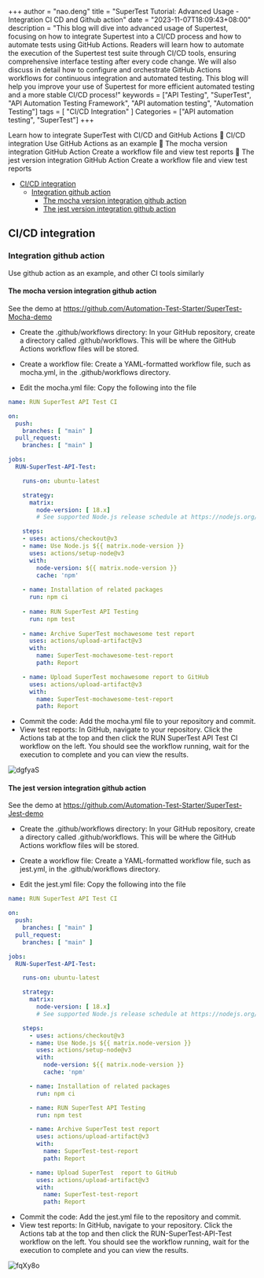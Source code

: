 +++
author = "nao.deng"
title = "SuperTest Tutorial: Advanced Usage - Integration CI CD and Github action"
date = "2023-11-07T18:09:43+08:00"
description = "This blog will dive into advanced usage of Supertest, focusing on how to integrate Supertest into a CI/CD process and how to automate tests using GitHub Actions. Readers will learn how to automate the execution of the Supertest test suite through CI/CD tools, ensuring comprehensive interface testing after every code change. We will also discuss in detail how to configure and orchestrate GitHub Actions workflows for continuous integration and automated testing. This blog will help you improve your use of Supertest for more efficient automated testing and a more stable CI/CD process!"
keywords = ["API Testing", "SuperTest", "API Automation Testing Framework", "API automation testing", "Automation Testing"]
tags = [ "CI/CD Integration"
]
Categories =  ["API automation testing", "SuperTest"]
+++

Learn how to integrate SuperTest with CI/CD and GitHub Actions
🔗 CI/CD integration Use GitHub Actions as an example
🔗 The mocha version integration GitHub Action Create a workflow file and view test reports
🔗 The jest version integration GitHub Action Create a workflow file and view test reports

<!--more-->

- [CI/CD integration](#cicd-integration)
  - [Integration github action](#integration-github-action)
    - [The mocha version integration github action](#the-mocha-version-integration-github-action)
    - [The jest version integration github action](#the-jest-version-integration-github-action)

## CI/CD integration

### Integration github action

Use github action as an example, and other CI tools similarly

#### The mocha version integration github action

See the demo at <https://github.com/Automation-Test-Starter/SuperTest-Mocha-demo>

- Create the .github/workflows directory: In your GitHub repository, create a directory called .github/workflows. This will be where the GitHub Actions workflow files will be stored.

- Create a workflow file: Create a YAML-formatted workflow file, such as mocha.yml, in the .github/workflows directory.

- Edit the mocha.yml file: Copy the following into the file
  
```yaml
name: RUN SuperTest API Test CI

on:
  push:
    branches: [ "main" ]
  pull_request:
    branches: [ "main" ]

jobs:
  RUN-SuperTest-API-Test:

    runs-on: ubuntu-latest

    strategy:
      matrix:
        node-version: [ 18.x]
        # See supported Node.js release schedule at https://nodejs.org/en/about/releases/

    steps:
    - uses: actions/checkout@v3
    - name: Use Node.js ${{ matrix.node-version }}
      uses: actions/setup-node@v3
      with:
        node-version: ${{ matrix.node-version }}
        cache: 'npm'
        
    - name: Installation of related packages
      run: npm ci
      
    - name: RUN SuperTest API Testing
      run: npm test
      
    - name: Archive SuperTest mochawesome test report
      uses: actions/upload-artifact@v3
      with:
        name: SuperTest-mochawesome-test-report
        path: Report

    - name: Upload SuperTest mochawesome report to GitHub
      uses: actions/upload-artifact@v3
      with:
        name: SuperTest-mochawesome-test-report
        path: Report
```

- Commit the code: Add the mocha.yml file to your repository and commit.
- View test reports: In GitHub, navigate to your repository. Click the Actions tab at the top and then click the RUN SuperTest API Test CI workflow on the left. You should see the workflow running, wait for the execution to complete and you can view the results.

![dgfyaS](https://cdn.jsdelivr.net/gh/naodeng/blogimg@master/uPic/dgfyaS.png)

#### The jest version integration github action

See the demo at <https://github.com/Automation-Test-Starter/SuperTest-Jest-demo>

- Create the .github/workflows directory: In your GitHub repository, create a directory called .github/workflows. This will be where the GitHub Actions workflow files will be stored.

- Create a workflow file: Create a YAML-formatted workflow file, such as jest.yml, in the .github/workflows directory.

- Edit the jest.yml file: Copy the following into the file
  
```yaml
name: RUN SuperTest API Test CI

on:
  push:
    branches: [ "main" ]
  pull_request:
    branches: [ "main" ]

jobs:
  RUN-SuperTest-API-Test:

    runs-on: ubuntu-latest

    strategy:
      matrix:
        node-version: [ 18.x]
        # See supported Node.js release schedule at https://nodejs.org/en/about/releases/

    steps:
      - uses: actions/checkout@v3
      - name: Use Node.js ${{ matrix.node-version }}
        uses: actions/setup-node@v3
        with:
          node-version: ${{ matrix.node-version }}
          cache: 'npm'

      - name: Installation of related packages
        run: npm ci

      - name: RUN SuperTest API Testing
        run: npm test

      - name: Archive SuperTest test report
        uses: actions/upload-artifact@v3
        with:
          name: SuperTest-test-report
          path: Report

      - name: Upload SuperTest  report to GitHub
        uses: actions/upload-artifact@v3
        with:
          name: SuperTest-test-report
          path: Report
```

- Commit the code: Add the jest.yml file to the repository and commit.
- View test reports: In GitHub, navigate to your repository. Click the Actions tab at the top and then click the RUN-SuperTest-API-Test workflow on the left. You should see the workflow running, wait for the execution to complete and you can view the results.

![fqXy8o](https://cdn.jsdelivr.net/gh/naodeng/blogimg@master/uPic/fqXy8o.png)